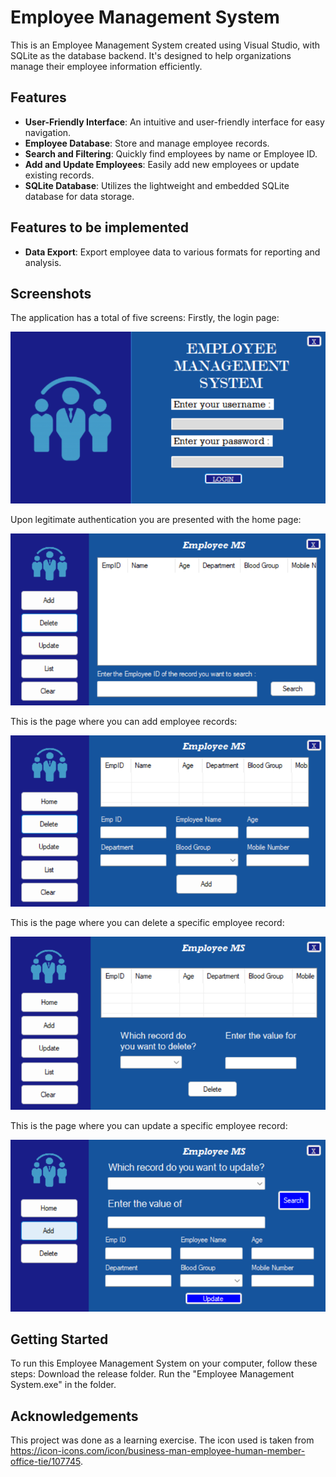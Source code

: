 # Employee Management System
This is an Employee Management System created using Visual Studio, with SQLite as the database backend. It's designed to help organizations manage their employee information efficiently.

## Features

- **User-Friendly Interface**: An intuitive and user-friendly interface for easy navigation.
- **Employee Database**: Store and manage employee records.
- **Search and Filtering**: Quickly find employees by name or Employee ID.
- **Add and Update Employees**: Easily add new employees or update existing records.
- **SQLite Database**: Utilizes the lightweight and embedded SQLite database for data storage.

## Features to be implemented
- **Data Export**: Export employee data to various formats for reporting and analysis.


## Screenshots
The application has a total of five screens:
Firstly, the login page:  

![Employee Management System_Login page](Login.png)  

Upon legitimate authentication you are presented with the home page:  

![Employee Management System_Home page](Home.png)  

This is the page where you can add employee records:  

![Employee Management System_Add](Add.png)  

This is the page where you can delete a specific employee record:  

![Employee Management System_Delete](Delete.png)  

This is the page where you can update a specific employee record:  

![Employee Management System_Update](Update.png)  


## Getting Started

To run this Employee Management System on your computer, follow these steps:
Download the release folder. 
Run the "Employee Management System.exe" in the folder. 

## Acknowledgements

This project was done as a learning exercise.
The icon used is taken from https://icon-icons.com/icon/business-man-employee-human-member-office-tie/107745. 

